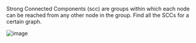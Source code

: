 Strong Connected Components (scc) are groups within which each node can be reached from any other node in the group. Find all the SCCs for a certain graph. 

![image](https://user-images.githubusercontent.com/12473437/122461551-18dc1100-cf79-11eb-90fa-b77d488ecba0.png)
